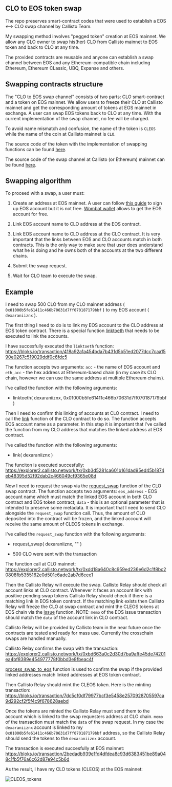 ## CLO to EOS token swap

The repo preserves smart-contract codes that were used to establish a EOS <--> CLO swap channel by Callisto Team.

My swapping method involves "pegged token" creation at EOS mainnet. We allow any CLO owner to swap his(her) CLO from Callisto mainnet to EOS token and back to CLO at any time. 

The provided contracts are reusable and anyone can establish a swap channel between EOS and any Ethereum-compatible chain including Ethereum, Ethereum CLassic, UBQ, Expanse and others.

## Swapping contracts structure

The "CLO to EOS swap channel" consists of two parts: CLO smart-contract and a token on EOS mainnet. We allow users to freeze their CLO at Callisto mainnet and get the corresponding amount of tokens at EOS mainnet in exchange. A user can swap EOS tokens back to CLO at any time.  With the current implementation of the swap channel, no fee will be charged.

To avoid name mismatch and confusion, the name of the token is `CLEOS` while the name of the coin at Callisto mainnet is `CLO`.

The source code of the token with the implementation of swapping functions can be found [here](https://github.com/EthereumCommonwealth/Eth-To-Eos-swap/tree/master/eos).

The source code of the swap channel at Callisto (or Ethereum) mainnet can be found [here](https://github.com/EthereumCommonwealth/Eth-To-Eos-swap/tree/master/eth).

## Swapping algorithm

To proceed with a swap, a user must:

1. Create an address at EOS mainnet. A user can follow [this guide](https://medium.com/@dexaran820/creating-and-signing-up-eos-account-sending-receiving-transactions-14157b97c6e2) to sign up EOS account but it is not free. [Wombat wallet](https://www.getwombat.io/) allows to get the EOS account for free.

2. Link EOS account name to CLO address at the EOS contract.

3. Link EOS account name to CLO address at the CLO contract. It is very important that the links between EOS and CLO accounts match in both contracts. This is the only way to make sure that user does understand what he is doing and he owns both of the  accounts at the two different chains.

4. Submit the swap request.

5. Wait for CLO team to execute the swap.

## Example

I need to swap 500 CLO from my CLO mainnet address ( `0x01000b5fe61411c466b70631d7ff070187179bbf` ) to my EOS account ( `dexaraniiznx` ).

The first thing I need to do is to link my EOS account to the CLO address at EOS token contract. There is a special function [linktoeth](https://github.com/EthereumCommonwealth/Eth-To-Eos-swap/blob/a5e1d236ec8ba11353c951b46dddbafcb03156db/eos/include/token.hpp#L38) that needs to be executed to link the accounts.

I have succesfully executed the `linktoeth` function: https://bloks.io/transaction/418a92a1a454bda7b431d5b51ed2077dcc7caa1590e0267c519029ddf0c6fdc5

The function accepts two arguments: `acc` - the name of EOS account and `eth_acc` - the hex address at Ethereum-based chain (in my case its CLO chain, however we can use the same address at multiple Ethereum chains).

I've called the function with the following arguments:

- linktoeth( dexaraniiznx, 0x01000b5fe61411c466b70631d7ff070187179bbf )

Then I need to confirm this linking of accounts at CLO contract. I need to call the [link](https://github.com/EthereumCommonwealth/Eth-To-Eos-swap/blob/a5e1d236ec8ba11353c951b46dddbafcb03156db/eth/eth_to_eos_swapper.sol#L41-L54) function of the CLO contract to do so. The function accepts EOS account name as a parameter. In this step it is important that I've called the function from my CLO address that matches the linked address at EOS contract.

I've called the function with the following arguments:

- link( dexaraniiznx )

The funciton is executed succesfully: https://explorer2.callisto.network/tx/0xb3d5281ca601b161dad95ed45b1874eb48395d52f92dab2c466049cf9365e08d

Now I need to request the swap via the [request_swap](https://github.com/EthereumCommonwealth/Eth-To-Eos-swap/blob/a5e1d236ec8ba11353c951b46dddbafcb03156db/eth/eth_to_eos_swapper.sol#L56-L64) function of the CLO swap contract. The function accepts two arguments: `eos_address` - EOS account name which must match the linked EOS account in both CLO contract and EOS token contract; `data` - this is an optional parameter that is intended to preserve some metadata. It is important that I need to send CLO alongside the `request_swap` function call. Thus, the amount of CLO deposited into the contract will be frozen, and the linked account will receive the same amount of CLEOS tokens in exchange.


I've called the `request_swap` function with the following arguments:

- request_swap( dexaraniiznx, "" )

- 500 CLO were sent with the transaction

The function call at CLO mainnet: https://explorer2.callisto.network/tx/0xdd18a640c8c959ed236e6d2c1f8bc20808fb5355162e0d501c6ade2ab7d6cee1

Then the Callisto Relay will execute the swap. Callisto Relay should check all account links at CLO contract. Whenever it faces an account link with positive pending swap tokens Callisto Relay should check if there is a matching link in EOS token contract. If the matching link exists then Callisto Relay will freeze the CLO at swap contract and mint the CLEOS tokens at EOS chain via the [issue](https://github.com/EthereumCommonwealth/Eth-To-Eos-swap/blob/master/eos/include/token.hpp#L76) function. NOTE: `memo` of the EOS issue transaction should match the `data` of the account link in CLO contract.

Callisto Relay will be provided by Callisto team in the near future once the contracts are tested and ready for mass use. Currently the crosschain swaps are handled manually.


Callisto Relay confirms the swap with the transaction: https://explorer2.callisto.network/tx/0xbd663a0c2d30d7ba9affe45de74201ea4bf8389e454977778f0bbd3e8fbeac4f

[process_swap_to_eos](https://github.com/EthereumCommonwealth/Eth-To-Eos-swap/blob/a5e1d236ec8ba11353c951b46dddbafcb03156db/eth/eth_to_eos_swapper.sol#L85-L94) function is used to confirm the swap if the provided linked addresses match linked addresses at EOS token contract.

Then Callisto Relay should mint the CLEOS token. Here is the minting transaction: https://bloks.io/transaction/7dc5cf0df79977bcf3e5458e2570928705597ca9d292cf2f5f4c9f678628aebd

Once the tokens are minted the Callisto Relay must send them to the account which is linked to the swap requesters address at CLO chain.  `memo` of the transaction must match the `data` of the swap request. In my case the `dexaraniiznx` account is linked to my `0x01000b5fe61411c466b70631d7ff070187179bbf` address, so the Callisto Relay should send the tokens to the `dexaraniiznx` account.

The transaction is executed succesfully at EOS mainnet:
https://bloks.io/transaction/2bedadb939e1fd4dfdea8c93d6383451be89a048c1fb5f76a6c62d87e94c5b6d



As the result, I have my CLO tokens (CLEOS) at the EOS mainnet: 

![CLEOS_tokens](https://user-images.githubusercontent.com/26142412/66598155-ed900480-eb8f-11e9-8f07-a6c3ec8c275f.png)

